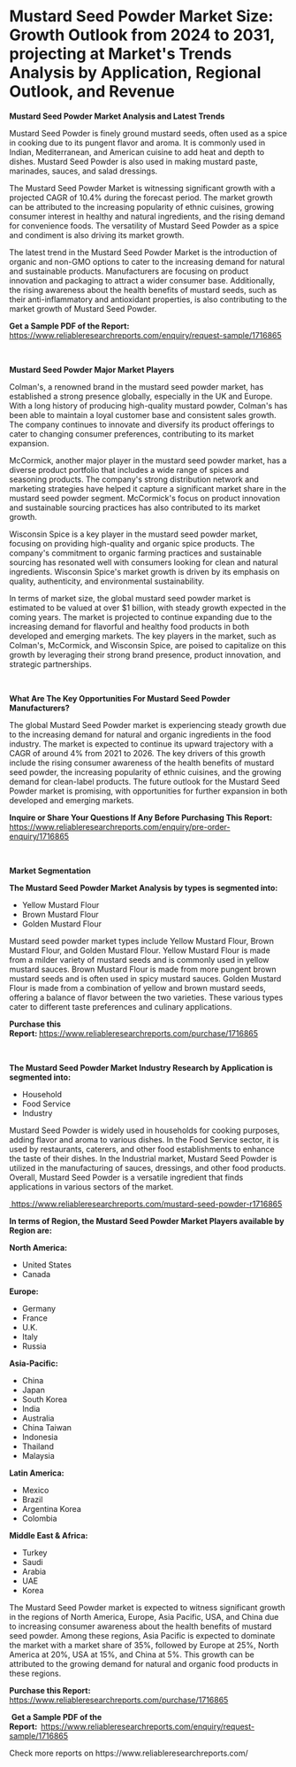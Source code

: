 <p><h1>Mustard Seed Powder Market Size: Growth Outlook from 2024 to 2031, projecting at Market's Trends Analysis by Application, Regional Outlook, and Revenue</h1></p><p><strong>Mustard Seed Powder Market Analysis and Latest Trends</strong></p>
<p><p>Mustard Seed Powder is finely ground mustard seeds, often used as a spice in cooking due to its pungent flavor and aroma. It is commonly used in Indian, Mediterranean, and American cuisine to add heat and depth to dishes. Mustard Seed Powder is also used in making mustard paste, marinades, sauces, and salad dressings.</p><p>The Mustard Seed Powder Market is witnessing significant growth with a projected CAGR of 10.4% during the forecast period. The market growth can be attributed to the increasing popularity of ethnic cuisines, growing consumer interest in healthy and natural ingredients, and the rising demand for convenience foods. The versatility of Mustard Seed Powder as a spice and condiment is also driving its market growth.</p><p>The latest trend in the Mustard Seed Powder Market is the introduction of organic and non-GMO options to cater to the increasing demand for natural and sustainable products. Manufacturers are focusing on product innovation and packaging to attract a wider consumer base. Additionally, the rising awareness about the health benefits of mustard seeds, such as their anti-inflammatory and antioxidant properties, is also contributing to the market growth of Mustard Seed Powder.</p></p>
<p><strong>Get a Sample PDF of the Report:&nbsp;</strong> <a href="https://www.reliableresearchreports.com/enquiry/request-sample/1716865">https://www.reliableresearchreports.com/enquiry/request-sample/1716865</a></p>
<p>&nbsp;</p>
<p><strong>Mustard Seed Powder Major Market Players</strong></p>
<p><p>Colman's, a renowned brand in the mustard seed powder market, has established a strong presence globally, especially in the UK and Europe. With a long history of producing high-quality mustard powder, Colman's has been able to maintain a loyal customer base and consistent sales growth. The company continues to innovate and diversify its product offerings to cater to changing consumer preferences, contributing to its market expansion.</p><p>McCormick, another major player in the mustard seed powder market, has a diverse product portfolio that includes a wide range of spices and seasoning products. The company's strong distribution network and marketing strategies have helped it capture a significant market share in the mustard seed powder segment. McCormick's focus on product innovation and sustainable sourcing practices has also contributed to its market growth.</p><p>Wisconsin Spice is a key player in the mustard seed powder market, focusing on providing high-quality and organic spice products. The company's commitment to organic farming practices and sustainable sourcing has resonated well with consumers looking for clean and natural ingredients. Wisconsin Spice's market growth is driven by its emphasis on quality, authenticity, and environmental sustainability.</p><p>In terms of market size, the global mustard seed powder market is estimated to be valued at over $1 billion, with steady growth expected in the coming years. The market is projected to continue expanding due to the increasing demand for flavorful and healthy food products in both developed and emerging markets. The key players in the market, such as Colman's, McCormick, and Wisconsin Spice, are poised to capitalize on this growth by leveraging their strong brand presence, product innovation, and strategic partnerships.</p></p>
<p>&nbsp;</p>
<p><strong>What Are The Key Opportunities For Mustard Seed Powder Manufacturers?</strong></p>
<p><p>The global Mustard Seed Powder market is experiencing steady growth due to the increasing demand for natural and organic ingredients in the food industry. The market is expected to continue its upward trajectory with a CAGR of around 4% from 2021 to 2026. The key drivers of this growth include the rising consumer awareness of the health benefits of mustard seed powder, the increasing popularity of ethnic cuisines, and the growing demand for clean-label products. The future outlook for the Mustard Seed Powder market is promising, with opportunities for further expansion in both developed and emerging markets.</p></p>
<p><strong>Inquire or Share Your Questions If Any Before Purchasing This Report:</strong> <a href="https://www.reliableresearchreports.com/enquiry/pre-order-enquiry/1716865">https://www.reliableresearchreports.com/enquiry/pre-order-enquiry/1716865</a></p>
<p>&nbsp;</p>
<p><strong>Market Segmentation</strong></p>
<p><strong>The Mustard Seed Powder Market Analysis by types is segmented into:</strong></p>
<p><ul><li>Yellow Mustard Flour</li><li>Brown Mustard Flour</li><li>Golden Mustard Flour</li></ul></p>
<p><p>Mustard seed powder market types include Yellow Mustard Flour, Brown Mustard Flour, and Golden Mustard Flour. Yellow Mustard Flour is made from a milder variety of mustard seeds and is commonly used in yellow mustard sauces. Brown Mustard Flour is made from more pungent brown mustard seeds and is often used in spicy mustard sauces. Golden Mustard Flour is made from a combination of yellow and brown mustard seeds, offering a balance of flavor between the two varieties. These various types cater to different taste preferences and culinary applications.</p></p>
<p><strong>Purchase this Report:&nbsp;</strong><a href="https://www.reliableresearchreports.com/purchase/1716865">https://www.reliableresearchreports.com/purchase/1716865</a></p>
<p>&nbsp;</p>
<p><strong>The Mustard Seed Powder Market Industry Research by Application is segmented into:</strong></p>
<p><ul><li>Household</li><li>Food Service</li><li>Industry</li></ul></p>
<p><p>Mustard Seed Powder is widely used in households for cooking purposes, adding flavor and aroma to various dishes. In the Food Service sector, it is used by restaurants, caterers, and other food establishments to enhance the taste of their dishes. In the Industrial market, Mustard Seed Powder is utilized in the manufacturing of sauces, dressings, and other food products. Overall, Mustard Seed Powder is a versatile ingredient that finds applications in various sectors of the market.</p></p>
<p><a href="https://www.reliableresearchreports.com/mustard-seed-powder-r1716865">&nbsp;https://www.reliableresearchreports.com/mustard-seed-powder-r1716865</a></p>
<p><strong>In terms of Region, the Mustard Seed Powder Market Players available by Region are:</strong></p>
<p>
    <p> <strong> North America: </strong>
        <ul>
            <li>United States</li>
            <li>Canada</li>
        </ul>
        </p> 
    <p> <strong> Europe: </strong>
        <ul>
            <li>Germany</li>
            <li>France</li>
            <li>U.K.</li>
            <li>Italy</li>
            <li>Russia</li>
        </ul>
        </p> 
    <p> <strong> Asia-Pacific: </strong>
        <ul>
            <li>China</li>
            <li>Japan</li>
            <li>South Korea</li>
            <li>India</li>
            <li>Australia</li>
            <li>China Taiwan</li>
            <li>Indonesia</li>
            <li>Thailand</li>
            <li>Malaysia</li>
        </ul>
        </p> 
    <p> <strong> Latin America: </strong>
        <ul>
            <li>Mexico</li>
            <li>Brazil</li>
            <li>Argentina Korea</li>
            <li>Colombia</li>
        </ul>
        </p> 
    <p> <strong> Middle East & Africa: </strong>
        <ul>
            <li>Turkey</li>
            <li>Saudi</li>
            <li>Arabia</li>
            <li>UAE</li>
            <li>Korea</li>
        </ul>
    </p>
    </p>
<p><p>The Mustard Seed Powder market is expected to witness significant growth in the regions of North America, Europe, Asia Pacific, USA, and China due to increasing consumer awareness about the health benefits of mustard seed powder. Among these regions, Asia Pacific is expected to dominate the market with a market share of 35%, followed by Europe at 25%, North America at 20%, USA at 15%, and China at 5%. This growth can be attributed to the growing demand for natural and organic food products in these regions.</p></p>
<p><strong>Purchase this Report: </strong><a href="https://www.reliableresearchreports.com/purchase/1716865">https://www.reliableresearchreports.com/purchase/1716865</a></p>
<p>&nbsp;<strong>Get a Sample PDF of the Report:&nbsp;&nbsp;</strong><a href="https://www.reliableresearchreports.com/enquiry/request-sample/1716865">https://www.reliableresearchreports.com/enquiry/request-sample/1716865</a></p>
<p><strong></strong></p>
<p>Check more reports on https://www.reliableresearchreports.com/</p>